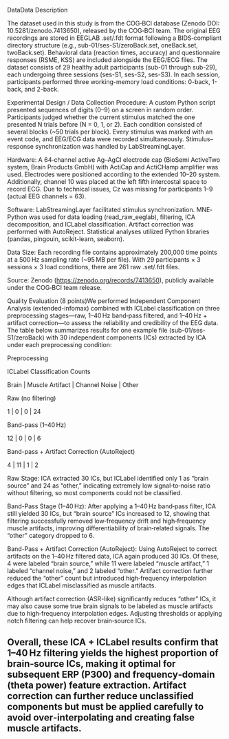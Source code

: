 DataData Description

The dataset used in this study is from the COG‐BCI database (Zenodo DOI: 10.5281/zenodo.7413650), released by the COG‐BCI team. The original EEG recordings are stored in EEGLAB .set/.fdt format following a BIDS‐compliant directory structure (e.g., sub-01/ses-S1/zeroBack.set, oneBack.set, twoBack.set). Behavioral data (reaction times, accuracy) and questionnaire responses (RSME, KSS) are included alongside the EEG/ECG files. The dataset consists of 29 healthy adult participants (sub-01 through sub-29), each undergoing three sessions (ses-S1, ses-S2, ses-S3). In each session, participants performed three working-memory load conditions: 0-back, 1-back, and 2-back.

Experimental Design / Data Collection Procedure: A custom Python script presented sequences of digits (0–9) on a screen in random order. Participants judged whether the current stimulus matched the one presented N trials before (N = 0, 1, or 2). Each condition consisted of several blocks (~50 trials per block). Every stimulus was marked with an event code, and EEG/ECG data were recorded simultaneously. Stimulus–response synchronization was handled by LabStreamingLayer.

Hardware: A 64‐channel active Ag–AgCl electrode cap (BioSemi ActiveTwo system, Brain Products GmbH) with ActiCap and ActiCHamp amplifier was used. Electrodes were positioned according to the extended 10–20 system. Additionally, channel 10 was placed at the left fifth intercostal space to record ECG. Due to technical issues, Cz was missing for participants 1–9 (actual EEG channels = 63).

Software: LabStreamingLayer facilitated stimulus synchronization. MNE‐Python was used for data loading (read_raw_eeglab), filtering, ICA decomposition, and ICLabel classification. Artifact correction was performed with AutoReject. Statistical analyses utilized Python libraries (pandas, pingouin, scikit-learn, seaborn).

Data Size: Each recording file contains approximately 200,000 time points at a 500 Hz sampling rate (~95 MB per file). With 29 participants × 3 sessions × 3 load conditions, there are 261 raw .set/.fdt files.

Source: Zenodo (https://zenodo.org/records/7413650), publicly available under the COG‐BCI team release.

Quality Evaluation (8 points)We performed Independent Component Analysis (extended-infomax) combined with ICLabel classification on three preprocessing stages—raw, 1–40 Hz band‐pass filtered, and 1–40 Hz + artifact correction—to assess the reliability and credibility of the EEG data. The table below summarizes results for one example file (sub-01/ses-S1/zeroBack) with 30 independent components (ICs) extracted by ICA under each preprocessing condition:

Preprocessing

ICLabel Classification Counts



Brain | Muscle Artifact | Channel Noise | Other

Raw (no filtering)

1   |        0         |       0       |   24

Band-pass (1–40 Hz)

12   |        0         |       0       |    6

Band-pass + Artifact Correction (AutoReject)

4   |       11         |       1       |    2

Raw Stage: ICA extracted 30 ICs, but ICLabel identified only 1 as “brain source” and 24 as “other,” indicating extremely low signal‐to‐noise ratio without filtering, so most components could not be classified.

Band-Pass Stage (1–40 Hz): After applying a 1–40 Hz band‐pass filter, ICA still yielded 30 ICs, but “brain source” ICs increased to 12, showing that filtering successfully removed low‐frequency drift and high‐frequency muscle artifacts, improving differentiability of brain‐related signals. The “other” category dropped to 6.

Band-Pass + Artifact Correction (AutoReject): Using AutoReject to correct artifacts on the 1–40 Hz filtered data, ICA again produced 30 ICs. Of these, 4 were labeled “brain source,” while 11 were labeled “muscle artifact,” 1 labeled “channel noise,” and 2 labeled “other.” Artifact correction further reduced the “other” count but introduced high‐frequency interpolation edges that ICLabel misclassified as muscle artifacts.

Although artifact correction (ASR-like) significantly reduces “other” ICs, it may also cause some true brain signals to be labeled as muscle artifacts due to high‐frequency interpolation edges. Adjusting thresholds or applying notch filtering can help recover brain‐source ICs.

Overall, these ICA + ICLabel results confirm that 1–40 Hz filtering yields the highest proportion of brain‐source ICs, making it optimal for subsequent ERP (P300) and frequency‐domain (theta power) feature extraction. Artifact correction can further reduce unclassified components but must be applied carefully to avoid over‐interpolating and creating false muscle artifacts.
----------
